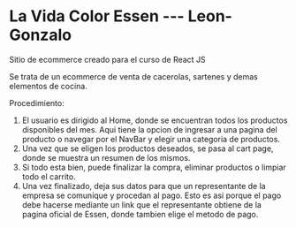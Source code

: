 # La Vida Color Essen --- Leon-Gonzalo


Sitio de ecommerce creado para el curso de React JS


Se trata de un ecommerce de venta de cacerolas, sartenes y demas elementos de cocina.

Procedimiento:
1) El usuario es dirigido al Home, donde se encuentran todos los productos disponibles del mes. Aqui tiene la opcion de ingresar a una pagina del producto o navegar por el NavBar y elegir una categoria de productos.
2) Una vez que se eligen los productos deseados, se pasa al cart page, donde se muestra un resumen de los mismos.
3) Si todo esta bien, puede finalizar la compra, eliminar productos o limpiar todo el carrito.
4) Una vez finalizado, deja sus datos para que un representante de la empresa se comunique y procedan al pago. Esto es asi porque el pago debe hacerse mediante un link que el representante obtiene de la pagina oficial de Essen, donde tambien elige el metodo de pago. 
